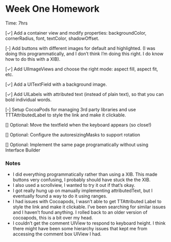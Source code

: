 

# Week One Homework
Time: 7hrs

[✓] Add a container view and modify properties: backgroundColor, cornerRadius, font, textColor, shadowOffset.

[-] Add buttons with different images for default and highlighted. (I was doing this programmatically, and I don’t think I’m doing this right. I do know how to do this with a XIB). 

[✓] Add UIImageViews and choose the right mode: aspect fill, aspect fit, etc.

[✓] Add a UITextField with a background image.

[✓] Add UILabels with attributed text (instead of plain text), so that you can bold individual words.

[-] Setup CocoaPods for managing 3rd party libraries and use TTTAttributedLabel to style the link and make it clickable. 

[] Optional: Move the textfield when the keyboard appears (so close!)

[] Optional: Configure the autoresizingMasks to support rotation

[] Optional: Implement the same page programatically without using Interface Builder

### Notes
* I did everything programmatically rather than using a XIB. This made buttons very confusing, I probably should have stuck the the XIB.
* I also used a scrollview, I wanted to try it out if that’s okay.
* I got really hung up on manually implementing attributedText, but I eventually found a  way to do it using ranges.
* I had issues with Cocoapods, I wasn’t able to get TTAttributed Label to style the link and make it clickable. I’ve been searching for similar issues and I haven’t found anything. I rolled back to an older version of cocoapods, this is a bit over my head.
* I couldn’t get the comment UIView to respond to keyboard height. I think there might have been some hierarchy issues that kept me from accessing the comment box UIView I had. 
